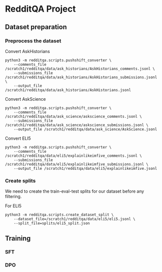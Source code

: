 # RedditQA Project

## Dataset preparation

### Preprocess the dataset

Convert AskHistorians

```
python3 -m redditqa.scripts.pushshift_converter \
    --comments_file /scratch1/redditqa/data/ask_historians/AskHistorians_comments.jsonl \
    --submissions_file /scratch1/redditqa/data/ask_historians/AskHistorians_submissions.jsonl \
    --output_file /scratch1/redditqa/data/ask_historians/AskHistorians.jsonl
```

Convert AskScience

```
python3 -m redditqa.scripts.pushshift_converter \
    --comments_file /scratch1/redditqa/data/ask_science/askscience_comments.jsonl \
    --submissions_file /scratch1/redditqa/data/ask_science/askscience_submissions.jsonl \
    --output_file /scratch1/redditqa/data/ask_science/AskScience.jsonl
```

Convert ELI5

```
python3 -m redditqa.scripts.pushshift_converter \
    --comments_file /scratch1/redditqa/data/eli5/explainlikeimfive_comments.jsonl \
    --submissions_file /scratch1/redditqa/data/eli5/explainlikeimfive_submissions.jsonl \
    --output_file /scratch1/redditqa/data/eli5/explainlikeimfive.jsonl
```

### Create splits

We need to create the train-eval-test splits for our dataset before any filtering.

For ELI5

```
python3 -m redditqa.scripts.create_dataset_split \
    --dataset_file=/scratch1/redditqa/data/eli5/eli5.jsonl \
    --split_file=splits/eli5_split.json
```

## Training

### SFT

### DPO
